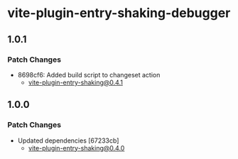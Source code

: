 # vite-plugin-entry-shaking-debugger

## 1.0.1

### Patch Changes

- 8698cf6: Added build script to changeset action
  - vite-plugin-entry-shaking@0.4.1

## 1.0.0

### Patch Changes

- Updated dependencies [67233cb]
  - vite-plugin-entry-shaking@0.4.0
